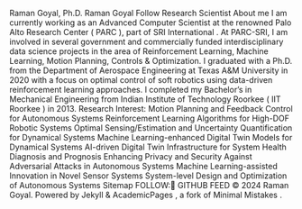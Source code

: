 Raman Goyal, Ph.D.
Raman Goyal
Follow
Research Scientist
About me
I am currently working as an Advanced Computer Scientist at the renowned Palo Alto Research Center ( PARC ), part of SRI
International . At PARC\-SRI, I am involved in several government and commercially funded interdisciplinary data science
projects in the area of Reinforcement Learning, Machine Learning, Motion Planning, Controls \& Optimization. I graduated
with a Ph.D. from the Department of Aerospace Engineering at Texas A\&M University in 2020 with a focus on optimal control
of soft robotics using data\-driven reinforcement learning approaches. I completed my Bachelor’s in Mechanical Engineering
from Indian Institute of Technology Roorkee ( IIT Roorkee ) in 2013\.
Research Interest:
Motion Planning and Feedback Control for Autonomous Systems
Reinforcement Learning Algorithms for High\-DOF Robotic Systems
Optimal Sensing/Estimation and Uncertainty Quantification for Dynamical Systems
Machine Learning\-enhanced Digital Twin Models for Dynamical Systems
AI\-driven Digital Twin Infrastructure for System Health Diagnosis and Prognosis
Enhancing Privacy and Security Against Adversarial Attacks in Autonomous Systems
Machine Learning\-assisted Innovation in Novel Sensor Systems
System\-level Design and Optimization of Autonomous Systems
Sitemap
FOLLOW: GITHUB   FEED
© 2024 Raman Goyal. Powered by Jekyll \& AcademicPages , a fork of Minimal Mistakes .